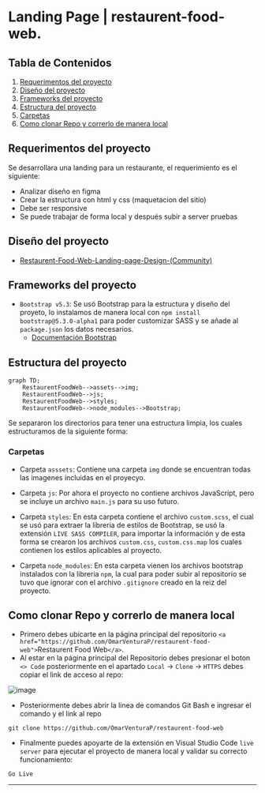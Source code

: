 
# Landing Page | restaurent-food-web.

## Tabla de Contenidos

1. [Requerimentos del proyecto](#id1)
2. [Diseño del proyecto](#id2)
3. [Frameworks del proyecto](#id3)
4. [Estructura del proyecto](#id4)
5. [Carpetas](#id5)
6. [Como clonar Repo y correrlo de manera local](#id6)

## Requerimentos del proyecto<a name="id1"></a>

Se desarrollara una landing para un restaurante, el requerimiento es el siguiente:

* Analizar diseño en figma
* Crear la estructura con html y css (maquetacion del sitio)
* Debe ser responsive
* Se puede trabajar de forma local y después subir a server pruebas

## Diseño del proyecto<a name="id2"></a>
  * <a href="https://www.figma.com/file/qvVdgdKthuqSUNBzmWOVtv/Restaurent-Food-Web-Landing-page-Design-(Community..." >Restaurent-Food-Web-Landing-page-Design-(Community)</a>
## Frameworks del proyecto<a name="id3"></a>

- `Bootstrap v5.3`:  Se usó Bootstrap para la estructura y diseño del proyeto, lo instalamos de manera local con ` npm install bootstrap@5.3.0-alpha1 ` para poder customizar SASS y se añade al ` package.json ` los datos necesarios.
  * <a href="https://getbootstrap.com/docs/5.3/getting-started/download/" > Documentación Bootstrap</a>
  
## Estructura del proyecto<a name="id4"></a>

```mermaid
graph TD;
    RestaurentFoodWeb-->assets-->img;
    RestaurentFoodWeb-->js;
    RestaurentFoodWeb-->styles;
    RestaurentFoodWeb-->node_modules-->Bootstrap;

```

Se separaron los directorios para tener una estructura limpia, los cuales estructuramos de la siguiente forma:

### Carpetas<a name="id5"></a>

- Carpeta `asssets`: Contiene una carpeta `img` donde se encuentran todas las imagenes incluidas en el proyecyo.

- Carpeta `js`: Por ahora el proyecto no contiene archivos JavaScript, pero se incluye un archivo `main.js` para su uso futuro.

- Carpeta `styles`: En esta carpeta contiene el archivo `custom.scss`, el cual se usó para extraer la libreria de estilos de Bootstrap, se usó la extensión `LIVE SASS COMPILER`, para importar la información y de esta forma se crearon los archivos `custom.css`, `custom.css.map` los cuales contienen los estilos aplicables al proyecto.

- Carpeta `node_modules`: En esta carpeta vienen los archivos bootstrap instalados con la libreria `npm`, la cual para poder subir al repositorio se tuvo que ignorar con el archivo `.gitignore` creado en la reiz del proyecto.

## Como clonar Repo y correrlo de manera local<a name="id6"></a>

* Primero debes ubicarte en la página principal del repositorio `<a href="https://github.com/OmarVenturaP/restaurent-food-web">`Restaurent Food Web`</a>`.
* Al estar en la página principal del Repositorio debes presionar el boton `<> Code` posteriormente en el apartado `Local` -> `Clone` -> `HTTPS` debes copiar el link de acceso al repo:

![image](https://user-images.githubusercontent.com/99059639/214910468-4e136622-fdc1-406c-8d3d-f3d18c5fda83.png)

* Posteriormente debes abrir la linea de comandos Git Bash e ingresar el comando y el link al repo

```
git clone https://github.com/OmarVenturaP/restaurent-food-web
```

* Finalmente puedes apoyarte de la extensión en Visual Studio Code `live server` para ejecutar el proyecto de manera local y validar su correcto funcionamiento:

```
Go Live
```

<hr>
